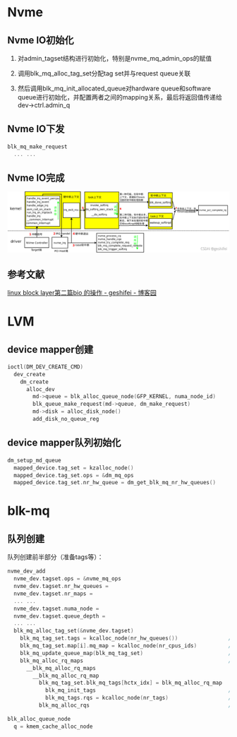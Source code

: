 # Nvme

## Nvme IO初始化

1. 对admin_tagset结构进行初始化，特别是nvme_mq_admin_ops的赋值

2. 调用blk_mq_alloc_tag_set分配tag set并与request queue关联

3. 然后调用blk_mq_init_allocated_queue对hardware queue和software queue进行初始化，并配置两者之间的mapping关系，最后将返回值传递给dev->ctrl.admin_q

## Nvme IO下发

```c
blk_mq_make_request
  ... ...
```

## Nvme IO完成

![](io.assets/76bd8fe21fd69fbd68cb8061c631030ea0d57df8.png)

## 参考文献

[linux block layer第二篇bio 的操作 - geshifei - 博客园](https://www.cnblogs.com/kernel-dev/p/17306812.html)

# LVM

## device mapper创建

```c
ioctl(DM_DEV_CREATE_CMD)
  dev_create
    dm_create
      alloc_dev
        md->queue = blk_alloc_queue_node(GFP_KERNEL, numa_node_id)
        blk_queue_make_request(md->queue, dm_make_request)                // 设置queue的处理函数
        md->disk = alloc_disk_node()
        add_disk_no_queue_reg
```

## device mapper队列初始化

```c
dm_setup_md_queue
  mapped_device.tag_set = kzalloc_node()
  mapped_device.tag_set.ops = &dm_mq_ops
  mapped_device.tag_set.nr_hw_queue = dm_get_blk_mq_nr_hw_queues()
```

# blk-mq

## 队列创建

队列创建前半部分（准备tags等）：

```c
nvme_dev_add
  nvme_dev.tagset.ops = &nvme_mq_ops
  nvme_dev.tagset.nr_hw_queues =
  nvme_dev.tagset.nr_maps =
  ... ...
  nvme_dev.tagset.numa_node =
  nvme_dev.tagset.queue_depth =
  ... ...
  blk_mq_alloc_tag_set(&nvme_dev.tagset)
    blk_mq_tag_set.tags = kcalloc_node(nr_hw_queues())                // 分配blk_mq_tags指针数组，每个硬件队列一个元素
    blk_mq_tag_set.map[i].mq_map = kcalloc_node(nr_cpus_ids)          // i代表映射表类型；mq_map为映射表，下标为软件队列index，值为硬件队列index，因此mq_map个数为软件队列个数
    blk_mq_update_queue_map(blk_mq_tag_set)                           // 更新填充映射表内容
    blk_mq_alloc_rq_maps                                              // 分配blk_mq_tags指针数组指向的元素
      __blk_mq_alloc_rq_maps
        __blk_mq_alloc_rq_map
          blk_mq_tag_set.blk_mq_tags[hctx_idx] = blk_mq_alloc_rq_map
            blk_mq_init_tags                                          // 分配实际的blk_mq_tags内存
            blk_mq_tags.rqs = kcalloc_node(nr_tags)                   // 分配blk_mq_tags中的request指针数组
          blk_mq_alloc_rqs                                            // 分配blk_mq_tags中的request指针数组指向的request
```

```c
blk_alloc_queue_node
  q = kmem_cache_alloc_node
  
```
